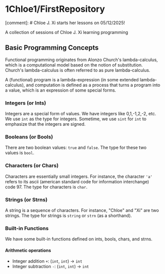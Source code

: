 # 1Chloe1/FirstRepository

[comment]: # Chloe J. Xi starts her lessons on 05/12/2025!

A collection of sessions of Chloe J. Xi learning programming

## Basic Programming Concepts

Functional programming originates from Alonzo Church's
lambda-calculus, which is a computational model based on
the notion of substitution. Church's lambda-calculus is
often referred to as pure lambda-calculus.

A (functional) program is a lambda-expression (in some extended
lambda-calculus), and computation is defined as a process that turns a
program into a value, which is an expression of some special forms.

### Integers (or Ints)
  
Integers are a special form of values. We have integers like
0,1,-1,2,-2, etc.  We use `int` as the type for integers. Sometime,
we use `sint` for `int` to emphasize that the integers are signed.

### Booleans (or Bools)

There are two boolean values: `true` and `false`. The type for these two
values is `bool`.

### Characters (or Chars)

Characters are essentially small integers.  For instance, the
character `'a'` refers to its ascii (american standard code for
information interchange) code 97.  The type for characters is `char`.

### Strings (or Strns)

A string is a sequence of characters. For instance, "Chloe" and "Xi"
are two strings. The type for strings is `string` or `strn` (as a
shorthand).

### Built-in Functions

We have some built-in functions defined on ints, bools, chars, and
strns.

<!--
How can one define integer maximum in terms of integer negation and
integer minimum?

def int_max(x, y):
  return -int_min(-x, -y)
-->

#### Arithmetic operations

- Integer addition `+`: (`int`, `int`) -> `int`
- Integer subtraction `-`: (`int`, `int`) -> `int`

<!--
########################(end-of-[README.md])########################
-->